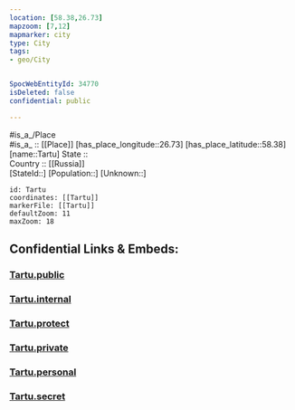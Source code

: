 ```yaml
---
location: [58.38,26.73] 
mapzoom: [7,12] 
mapmarker: city 
type: City
tags:
- geo/City


SpocWebEntityId: 34770
isDeleted: false
confidential: public

---
```

#is_a_/Place  
#is_a_ :: [[Place]] 
[has_place_longitude::26.73] 
[has_place_latitude::58.38] 
[name::Tartu] 
State ::  
Country :: [[Russia]]  
[StateId::] 
[Population::] 
[Unknown::] 


```leaflet
id: Tartu
coordinates: [[Tartu]] 
markerFile: [[Tartu]] 
defaultZoom: 11 
maxZoom: 18
```


## Confidential Links & Embeds: 

### [Tartu.public](/_public/\Earth\Continent\Europe\Europe~North\Estonia\Counties~Estonia\Tartu\CityTartu.public.md) 

### [Tartu.internal](/_internal/\Earth\Continent\Europe\Europe~North\Estonia\Counties~Estonia\Tartu\CityTartu.internal.md) 

### [Tartu.protect](/_protect/\Earth\Continent\Europe\Europe~North\Estonia\Counties~Estonia\Tartu\CityTartu.protect.md) 

### [Tartu.private](/_private/\Earth\Continent\Europe\Europe~North\Estonia\Counties~Estonia\Tartu\CityTartu.private.md) 

### [Tartu.personal](/_personal/\Earth\Continent\Europe\Europe~North\Estonia\Counties~Estonia\Tartu\CityTartu.personal.md) 

### [Tartu.secret](/_secret/\Earth\Continent\Europe\Europe~North\Estonia\Counties~Estonia\Tartu\CityTartu.secret.md)

